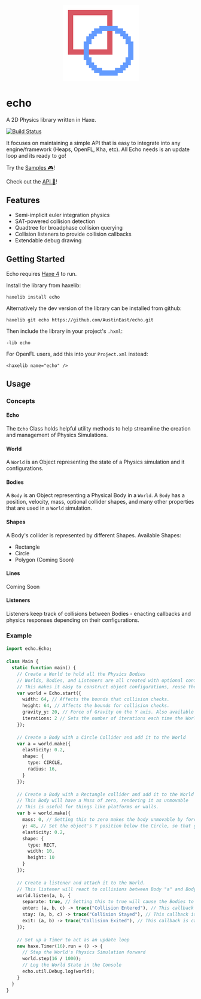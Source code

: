 <p align="center">
  <img src="https://raw.githubusercontent.com/austineast/echo/gh-pages/logo.png">
</p>

# echo
A 2D Physics library written in Haxe.

[![Build Status](https://travis-ci.org/AustinEast/echo.svg?branch=master)](https://travis-ci.org/AustinEast/echo)

It focuses on maintaining a simple API that is easy to integrate into any engine/framework (Heaps, OpenFL, Kha, etc). All Echo needs is an update loop and its ready to go!

Try the [Samples 🎮](https://austineast.dev/echo)!

Check out the [API 📖](https://austineast.dev/echo/api/)!

## Features
* Semi-implicit euler integration physics
* SAT-powered collision detection
* Quadtree for broadphase collision querying
* Collision listeners to provide collision callbacks
* Extendable debug drawing

## Getting Started

Echo requires [Haxe 4](https://haxe.org/download/version/4.0.0-rc.1/) to run.

Install the library from haxelib:
```
haxelib install echo
```
Alternatively the dev version of the library can be installed from github:
```
haxelib git echo https://github.com/AustinEast/echo.git
```

Then include the library in your project's `.hxml`:
```
-lib echo
```
For OpenFL users, add this into your `Project.xml` instead:

```
<haxelib name="echo" />
```

## Usage

### Concepts

#### Echo

The `Echo` Class holds helpful utility methods to help streamline the creation and management of Physics Simulations.

#### World

A `World` is an Object representing the state of a Physics simulation and it configurations. 

#### Bodies

A `Body` is an Object representing a Physical Body in a `World`. A `Body` has a position, velocity, mass, optional collider shapes, and many other properties that are used in a `World` simulation.

#### Shapes

A Body's collider is represented by different Shapes. Available Shapes:
* Rectangle
* Circle
* Polygon (Coming Soon)

#### Lines

Coming Soon

#### Listeners

Listeners keep track of collisions between Bodies - enacting callbacks and physics responses depending on their configurations.

### Example
```haxe
import echo.Echo;

class Main {
  static function main() {
    // Create a World to hold all the Physics Bodies
    // Worlds, Bodies, and Listeners are all created with optional configuration objects.
    // This makes it easy to construct object configurations, reuse them, and even easily load them from JSON!
    var world = Echo.start({
      width: 64, // Affects the bounds that collision checks.
      height: 64, // Affects the bounds for collision checks.
      gravity_y: 20, // Force of Gravity on the Y axis. Also available on for the X axis.
      iterations: 2 // Sets the number of iterations each time the World steps.
    });

    // Create a Body with a Circle Collider and add it to the World
    var a = world.make({
      elasticity: 0.2,
      shape: {
        type: CIRCLE,
        radius: 16,
      }
    });

    // Create a Body with a Rectangle collider and add it to the World
    // This Body will have a Mass of zero, rendering it as unmovable
    // This is useful for things like platforms or walls.
    var b = world.make({
      mass: 0, // Setting this to zero makes the body unmovable by forces and collisions
      y: 48, // Set the object's Y position below the Circle, so that gravity makes them collide
      elasticity: 0.2,
      shape: {
        type: RECT,
        width: 10,
        height: 10
      }
    });

    // Create a listener and attach it to the World.
    // This listener will react to collisions between Body "a" and Body "b", based on the configuration options passed in
    world.listen(a, b, {
      separate: true, // Setting this to true will cause the Bodies to separate on Collision. This defaults to true
      enter: (a, b, c) -> trace("Collision Entered"), // This callback is called on the first frame that a collision starts
      stay: (a, b, c) -> trace("Collision Stayed"), // This callback is called on frames when the two Bodies are continuing to collide
      exit: (a, b) -> trace("Collision Exited"), // This callback is called when a collision between the two Bodies ends
    });

    // Set up a Timer to act as an update loop
    new haxe.Timer(16).run = () -> {
      // Step the World's Physics Simulation forward
      world.step(16 / 1000);
      // Log the World State in the Console
      echo.util.Debug.log(world);
    }
  }
}
```
